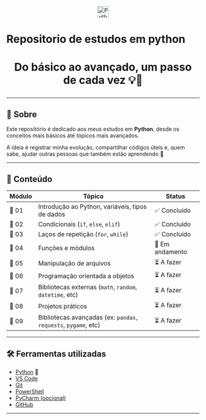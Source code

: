 <p align="center"> 
  <img src="https://media.giphy.com/media/kdFc8fubgS31b8DsVu/giphy.gif" alt="Python GIF" width="30px"> <h1> Repositorio de estudos em python <h1/>
</p>


<p align="center">
  Do básico ao avançado, um passo de cada vez 💡🚀
</p>

---

## 🧠 Sobre

Este repositório é dedicado aos meus estudos em **Python**, desde os conceitos mais básicos até tópicos mais avançados.

A ideia é registrar minha evolução, compartilhar códigos úteis e, quem sabe, ajudar outras pessoas que também estão aprendendo 💬

---

## 🔖 Conteúdo

| Módulo | Tópico | Status |
|--------|--------|--------|
| 📌 01 | Introdução ao Python, variáveis, tipos de dados | ✅ Concluído |
| 📌 02 | Condicionais (`if`, `else`, `elif`) | ✅ Concluído |
| 📌 03 | Laços de repetição (`for`, `while`) | ✅ Concluído |
| 📌 04 | Funções e módulos | 🔄 Em andamento |
| 📌 05 | Manipulação de arquivos | ⏳ A fazer |
| 📌 06 | Programação orientada a objetos | ⏳ A fazer |
| 📌 07 | Bibliotecas externas (`math`, `random`, `datetime`, etc) | ⏳ A fazer |
| 📌 08 | Projetos práticos | ⏳ A fazer |
| 📌 09 | Bibliotecas avançadas (ex: `pandas`, `requests`, `pygame`, etc) | ⏳ A fazer |

---

## 🛠️ Ferramentas utilizadas

- [Python](https://www.python.org/) 🐍
- [VS Code](https://code.visualstudio.com/)
- [Git](https://git-scm.com/)
- [PowerShell](https://learn.microsoft.com/en-us/powershell/)
- [PyCharm (opcional)](https://www.jetbrains.com/pycharm/)
- [GitHub](https://github.com/)

---
